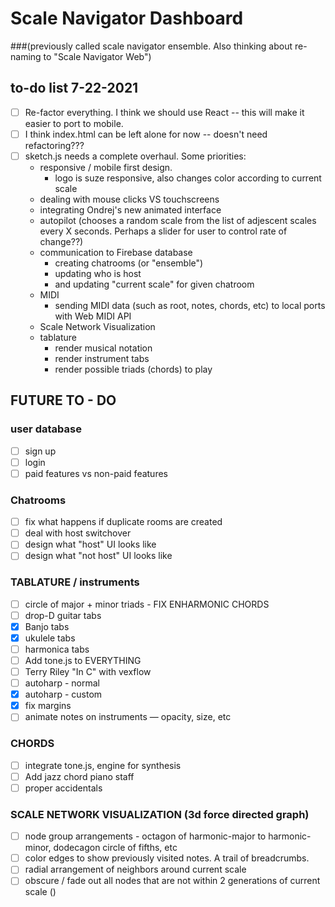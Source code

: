 # Scale Navigator Dashboard 
###(previously called scale navigator ensemble. Also thinking about re-naming to "Scale Navigator Web")
## to-do list 7-22-2021

- [ ] Re-factor everything. I think we should use React -- this will make it easier to port to mobile.
- [ ] I think index.html can be left alone for now -- doesn't need refactoring???
- [ ] sketch.js needs a complete overhaul. Some priorities:
  - responsive / mobile first design.
    - logo is suze responsive, also changes color according to current scale
  - dealing with mouse clicks VS touchscreens
  - integrating Ondrej's new animated interface
  - autopilot (chooses a random scale from the list of adjescent scales every X seconds. Perhaps a slider for user to control rate of change??)
  - communication to Firebase database 
    - creating chatrooms (or "ensemble")
    - updating who is host 
    - and updating "current scale" for given chatroom
  - MIDI
    - sending MIDI data (such as root, notes, chords, etc) to local ports with Web MIDI API
  - Scale Network Visualization
  - tablature
    - render musical notation
    - render instrument tabs
    - render possible triads (chords) to play
    
    
  
## FUTURE TO - DO 
### user database
- [ ]  sign up
- [ ]  login
- [ ]  paid features vs non-paid features

### Chatrooms
- [ ]  fix what happens if duplicate rooms are created
- [ ]  deal with host switchover
- [ ]  design what "host" UI looks like
- [ ]  design what "not host" UI looks like

### TABLATURE / instruments
- [ ]  circle of major + minor triads - FIX ENHARMONIC CHORDS
- [ ]  drop-D guitar tabs
- [x]  Banjo tabs
- [x]  ukulele tabs
- [ ]  harmonica tabs
- [ ]  Add tone.js to EVERYTHING
- [ ]  Terry Riley "In C" with vexflow
- [ ]  autoharp - normal
- [x]  autoharp - custom
- [x]  fix margins
- [ ]  animate notes on instruments — opacity, size, etc

### CHORDS
- [ ]  integrate tone.js, engine for synthesis
- [ ]  Add jazz chord piano staff
- [ ]  proper accidentals

### SCALE NETWORK VISUALIZATION (3d force directed graph)
- [ ]  node group arrangements - octagon of harmonic-major to harmonic-minor, dodecagon circle of fifths, etc
- [ ]  color edges to show previously visited notes. A trail of breadcrumbs.
- [ ]  radial arrangement of neighbors around current scale
- [ ]  obscure / fade out all nodes that are not within 2 generations of current scale ()
